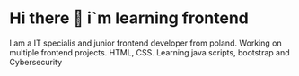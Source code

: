 # Hi there 👋 i`m learning frontend
I am a IT specialis and junior frontend developer from poland.  Working on multiple frontend projects. HTML, CSS. Learning java scripts, bootstrap
and Cybersecurity



